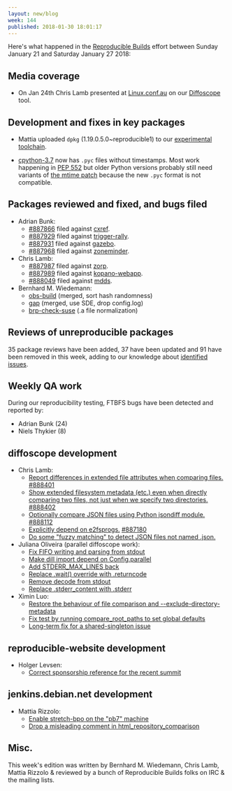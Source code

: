 ```yaml
---
layout: new/blog
week: 144
published: 2018-01-30 18:01:17
---
```


Here's what happened in the [Reproducible Builds](https://reproducible-builds.org) effort between Sunday January 21 and Saturday January 27 2018:

Media coverage
--------------

* On Jan 24th Chris Lamb presented at [Linux.conf.au](https://www.linux.conf.au) on our [Diffoscope](https://diffoscope.org) tool.

Development and fixes in key packages
-------------------------------------

* Mattia uploaded `dpkg` (1.19.0.5.0~reproducible1) to our [experimental toolchain](https://wiki.debian.org/ReproducibleBuilds/ExperimentalToolchain).

* [cpython-3.7](https://github.com/python/cpython/pull/5200) now has `.pyc` files without timestamps. Most work happening in [PEP 552](https://www.python.org/dev/peps/pep-0552/) but older Python versions probably still need variants of [the mtime patch](https://github.com/distropatches/cpython/commits/pycrbv3) because the new `.pyc` format is not compatible.

Packages reviewed and fixed, and bugs filed
-------------------------------------------

* Adrian Bunk:
    * [#887866](https://bugs.debian.org/887866) filed against [cxref](https://tracker.debian.org/pkg/cxref).
    * [#887929](https://bugs.debian.org/887929) filed against [trigger-rally](https://tracker.debian.org/pkg/trigger-rally).
    * [#887931](https://bugs.debian.org/887931) filed against [gazebo](https://tracker.debian.org/pkg/gazebo).
    * [#887968](https://bugs.debian.org/887968) filed against [zoneminder](https://tracker.debian.org/pkg/zoneminder).
* Chris Lamb:
    * [#887987](https://bugs.debian.org/887987) filed against [zorp](https://tracker.debian.org/pkg/zorp).
    * [#887989](https://bugs.debian.org/887989) filed against [kopano-webapp](https://tracker.debian.org/pkg/kopano-webapp).
    * [#888049](https://bugs.debian.org/888049) filed against [mdds](https://tracker.debian.org/pkg/mdds).
* Bernhard M. Wiedemann:
    * [obs-build](https://github.com/openSUSE/obs-build/pull/424) (merged, sort hash randomness)
    * [gap](https://build.opensuse.org/request/show/569834) (merged, use SDE, drop config.log)
    * [brp-check-suse](https://github.com/openSUSE/brp-check-suse/pull/10) (.a file normalization)


Reviews of unreproducible packages
----------------------------------

35 package reviews have been added, 37 have been updated and 91 have been removed in this week,
adding to our knowledge about [identified issues](https://tests.reproducible-builds.org/debian/index_issues.html).


Weekly QA work
--------------

During our reproducibility testing, FTBFS bugs have been detected and reported by:

 - Adrian Bunk (24)
 - Niels Thykier (8)


diffoscope development
----------------------

- Chris Lamb:
    - [Report differences in extended file attributes when comparing files.](https://salsa.debian.org/reproducible-builds/diffoscope/commit/aa946c2) [#888401](https://bugs.debian.org/888401)
    - [Show extended filesystem metadata (etc.) even when directly comparing two files, not just when we specify two directories.](https://salsa.debian.org/reproducible-builds/diffoscope/commit/59eb4bf) [#888402](https://bugs.debian.org/888402)
    - [Optionally compare JSON files using Python jsondiff module.](https://salsa.debian.org/reproducible-builds/diffoscope/commit/1b121ea) [#888112](https://bugs.debian.org/888112)
    - [Explicitly depend on e2fsprogs.](https://salsa.debian.org/reproducible-builds/diffoscope/commit/13fe60e) [#887180](https://bugs.debian.org/887180)
    - [Do some "fuzzy matching" to detect JSON files not named .json.](https://salsa.debian.org/reproducible-builds/diffoscope/commit/2a758d3)
- Juliana Oliveira (parallel diffoscope work):
    - [Fix FIFO writing and parsing from stdout](https://salsa.debian.org/reproducible-builds/diffoscope/commit/632abfe)
    - [Make dill import depend on Config.parallel](https://salsa.debian.org/reproducible-builds/diffoscope/commit/ee7befe)
    - [Add STDERR\_MAX\_LINES back](https://salsa.debian.org/reproducible-builds/diffoscope/commit/09e82ee)
    - [Replace .wait() override with .returncode](https://salsa.debian.org/reproducible-builds/diffoscope/commit/7e436f3)
    - [Remove decode from stdout](https://salsa.debian.org/reproducible-builds/diffoscope/commit/0b84a43)
    - [Replace .stderr\_content with .stderr](https://salsa.debian.org/reproducible-builds/diffoscope/commit/2d469df)
- Ximin Luo:
    - [Restore the behaviour of file comparison and --exclude-directory-metadata](https://salsa.debian.org/reproducible-builds/diffoscope/commit/b4c0be0)
    - [Fix test by running compare\_root\_paths to set global defaults](https://salsa.debian.org/reproducible-builds/diffoscope/commit/9844353)
    - [Long-term fix for a shared-singleton issue](https://salsa.debian.org/reproducible-builds/diffoscope/commit/498edb5)

reproducible-website development
--------------------------------

- Holger Levsen:
    - [Correct sponsorship reference for the recent summit](https://salsa.debian.org/reproducible-builds/reproducible-website/commit/3141df0)


jenkins.debian.net development
------------------------------

- Mattia Rizzolo:
    - [Enable stretch-bpo on the "pb7" machine](https://anonscm.debian.org/git/qa/jenkins.debian.net.git/commit/?id=1615dacb)
    - [Drop a misleading comment in html\_repository\_comparison](https://anonscm.debian.org/git/qa/jenkins.debian.net.git/commit/?id=cdb22d39)


Misc.
-----

This week's edition was written by Bernhard M. Wiedemann, Chris Lamb, Mattia Rizzolo & reviewed by a bunch of Reproducible Builds folks on IRC & the mailing lists.
